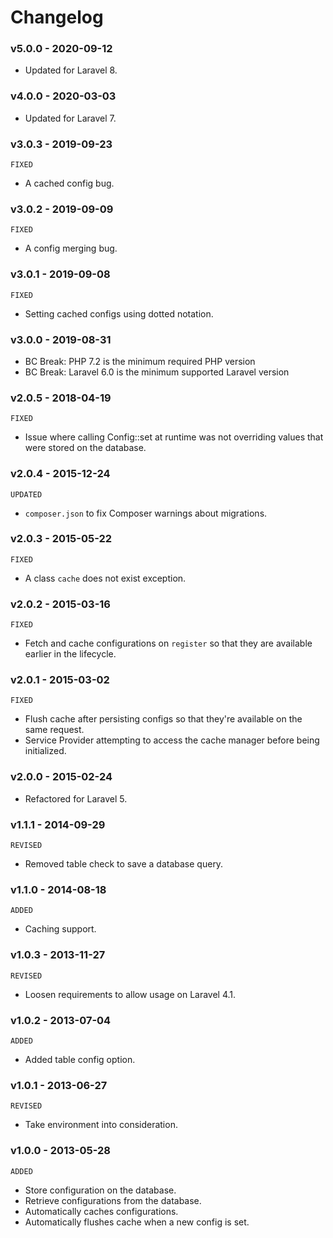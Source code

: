 # Changelog

### v5.0.0 - 2020-09-12

- Updated for Laravel 8.

### v4.0.0 - 2020-03-03

- Updated for Laravel 7.

### v3.0.3 - 2019-09-23

`FIXED`

- A cached config bug.

### v3.0.2 - 2019-09-09

`FIXED`

- A config merging bug.

### v3.0.1 - 2019-09-08

`FIXED`

- Setting cached configs using dotted notation.

### v3.0.0 - 2019-08-31

- BC Break: PHP 7.2 is the minimum required PHP version
- BC Break: Laravel 6.0 is the minimum supported Laravel version

### v2.0.5 - 2018-04-19

`FIXED`

- Issue where calling Config::set at runtime was not overriding values that were stored on the database.

### v2.0.4 - 2015-12-24

`UPDATED`

- `composer.json` to fix Composer warnings about migrations.

### v2.0.3 - 2015-05-22

`FIXED`

- A class `cache` does not exist exception.

### v2.0.2 - 2015-03-16

`FIXED`

- Fetch and cache configurations on `register` so that they are available earlier in the lifecycle.

### v2.0.1 - 2015-03-02

`FIXED`

- Flush cache after persisting configs so that they're available on the same request.
- Service Provider attempting to access the cache manager before being initialized.

### v2.0.0 - 2015-02-24

- Refactored for Laravel 5.

### v1.1.1 - 2014-09-29

`REVISED`

- Removed table check to save a database query.

### v1.1.0 - 2014-08-18

`ADDED`

- Caching support.

### v1.0.3 - 2013-11-27

`REVISED`

- Loosen requirements to allow usage on Laravel 4.1.

### v1.0.2 - 2013-07-04

`ADDED`

- Added table config option.

### v1.0.1 - 2013-06-27

`REVISED`

- Take environment into consideration.

### v1.0.0 - 2013-05-28

`ADDED`

- Store configuration on the database.
- Retrieve configurations from the database.
- Automatically caches configurations.
- Automatically flushes cache when a new config is set.
